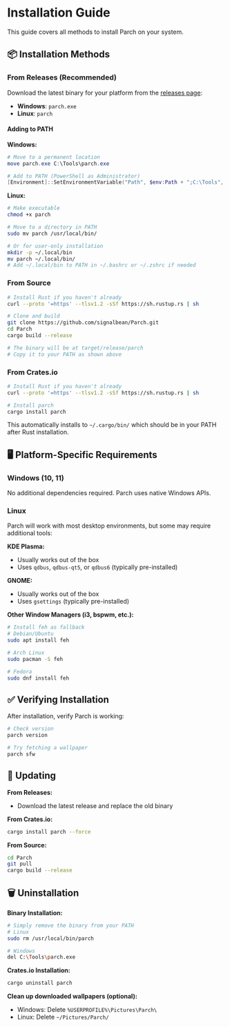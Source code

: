 # Installation Guide

This guide covers all methods to install Parch on your system.

## 📦 Installation Methods

### From Releases (Recommended)

Download the latest binary for your platform from the [releases page](https://github.com/signalbean/Parch/releases/latest):

- **Windows**: `parch.exe`
- **Linux**: `parch`

#### Adding to PATH

**Windows:**
```powershell
# Move to a permanent location
move parch.exe C:\Tools\parch.exe

# Add to PATH (PowerShell as Administrator)
[Environment]::SetEnvironmentVariable("Path", $env:Path + ";C:\Tools", "User")
```

**Linux:**
```bash
# Make executable
chmod +x parch

# Move to a directory in PATH
sudo mv parch /usr/local/bin/

# Or for user-only installation
mkdir -p ~/.local/bin
mv parch ~/.local/bin/
# Add ~/.local/bin to PATH in ~/.bashrc or ~/.zshrc if needed
```

### From Source

```bash
# Install Rust if you haven't already
curl --proto '=https' --tlsv1.2 -sSf https://sh.rustup.rs | sh

# Clone and build
git clone https://github.com/signalbean/Parch.git
cd Parch
cargo build --release

# The binary will be at target/release/parch
# Copy it to your PATH as shown above
```

### From Crates.io

```bash
# Install Rust if you haven't already
curl --proto '=https' --tlsv1.2 -sSf https://sh.rustup.rs | sh

# Install parch
cargo install parch
```

This automatically installs to `~/.cargo/bin/` which should be in your PATH after Rust installation.

## 🖥️ Platform-Specific Requirements

### Windows (10, 11)

No additional dependencies required. Parch uses native Windows APIs.

### Linux

Parch will work with most desktop environments, but some may require additional tools:

**KDE Plasma:**
- Usually works out of the box
- Uses `qdbus`, `qdbus-qt5`, or `qdbus6` (typically pre-installed)

**GNOME:**
- Usually works out of the box
- Uses `gsettings` (typically pre-installed)

**Other Window Managers (i3, bspwm, etc.):**
```bash
# Install feh as fallback
# Debian/Ubuntu
sudo apt install feh

# Arch Linux
sudo pacman -S feh

# Fedora
sudo dnf install feh
```

## ✅ Verifying Installation

After installation, verify Parch is working:

```bash
# Check version
parch version

# Try fetching a wallpaper
parch sfw
```

## 🔄 Updating

**From Releases:**
- Download the latest release and replace the old binary

**From Crates.io:**
```bash
cargo install parch --force
```

**From Source:**
```bash
cd Parch
git pull
cargo build --release
```

## 🗑️ Uninstallation

**Binary Installation:**
```bash
# Simply remove the binary from your PATH
# Linux
sudo rm /usr/local/bin/parch

# Windows
del C:\Tools\parch.exe
```

**Crates.io Installation:**
```bash
cargo uninstall parch
```

**Clean up downloaded wallpapers (optional):**
- Windows: Delete `%USERPROFILE%\Pictures\Parch\`
- Linux: Delete `~/Pictures/Parch/`
